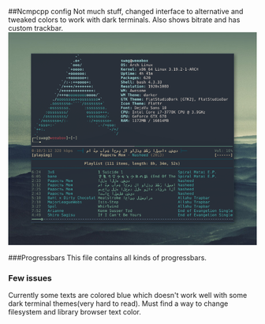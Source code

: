 ##Ncmpcpp config
Not much stuff, changed interface to alternative and tweaked colors to work with dark terminals. Also shows bitrate and has custom trackbar.
![alt tag](https://raw.githubusercontent.com/UltraNyan/rice/master/Screenshots/music.png)

###Progressbars
This file contains all kinds of progressbars.

### Few issues
Currently some texts are colored blue which doesn't work well with some dark terminal themes(very hard to read). Must find a way to change filesystem and library browser text color.
